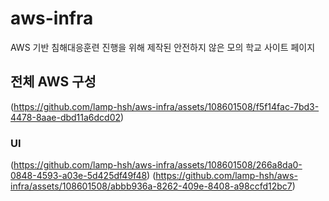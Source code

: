 # aws-infra

AWS 기반 침해대응훈련 진행을 위해 제작된 안전하지 않은 모의 학교 사이트 페이지


## 전체 AWS 구성
(https://github.com/lamp-hsh/aws-infra/assets/108601508/f5f14fac-7bd3-4478-8aae-dbd11a6dcd02)

### UI
(https://github.com/lamp-hsh/aws-infra/assets/108601508/266a8da0-0848-4593-a03e-5d425df49f48)
(https://github.com/lamp-hsh/aws-infra/assets/108601508/abbb936a-8262-409e-8408-a98ccfd12bc7)

